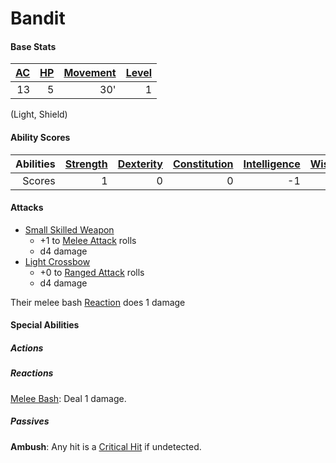 # Bandit

#### Base Stats

| [AC](../../../Player%20Characters/Derived%20Statistics/Armor%20Class.md) | [HP](../../../Player%20Characters/Derived%20Statistics/Health%20Points.md) | [Movement](../../../Game%20Procedures/Movement.md) | [Level](../../../Player%20Characters/Derived%20Statistics/Level.md) |
| -----------------------------------------------------------------------: | -------------------------------------------------------------------------: | -------------------------------------------------: | ------------------------------------------------------------------: |
|                                                                       13 |                                                                          5 |                                                30' |                                                                   1 |
(Light, Shield)
#### Ability Scores

| Abilities | [Strength](../../../Player%20Characters/Chosen%20Statistics/Strength.md) | [Dexterity](../../../Player%20Characters/Chosen%20Statistics/Dexterity.md) | [Constitution](../../../Player%20Characters/Chosen%20Statistics/Constitution.md) | [Intelligence](../../../Player%20Characters/Chosen%20Statistics/Intelligence.md) | [Wisdom](../../../Player%20Characters/Chosen%20Statistics/Wisdom.md)<br> | [Charisma](../../../Player%20Characters/Chosen%20Statistics/Charisma.md)<br> |
| --------: | -----------------------------------------------------------------------: | -------------------------------------------------------------------------: | -------------------------------------------------------------------------------: | -------------------------------------------------------------------------------: | -----------------------------------------------------------------------: | ---------------------------------------------------------------------------: |
|    Scores |                                                                        1 |                                                                          0 |                                                                                0 |                                                                               -1 |                                                                        0 |                                                                           -1 |
#### Attacks
- [Small Skilled Weapon](../../../Items/Individual%20Item%20Cards/Weapons/Melee%20Weapons/Small%20Skilled%20Weapon.md) 
	- +1 to [Melee Attack](../../../Game%20Procedures/Melee%20Attack.md) rolls
	- d4 damage
- [Light Crossbow](../../../Items/Individual%20Item%20Cards/Weapons/Ranged%20Weapons/Light%20Crossbow.md)
	- +0 to [Ranged Attack](../../../Game%20Procedures/Ranged%20Attack.md) rolls
	- d4 damage

Their melee bash [Reaction](../../../Game%20Procedures/Reaction.md) does 1 damage
#### Special Abilities
##### Actions
##### Reactions
[Melee Bash](../../../Game%20Procedures/Reaction.md#Melee%20Bash): Deal 1 damage.
##### Passives
**Ambush**: Any hit is a [Critical Hit](../../../Game%20Procedures/Dice%20Rolls/Critical%20Hit.md) if undetected.